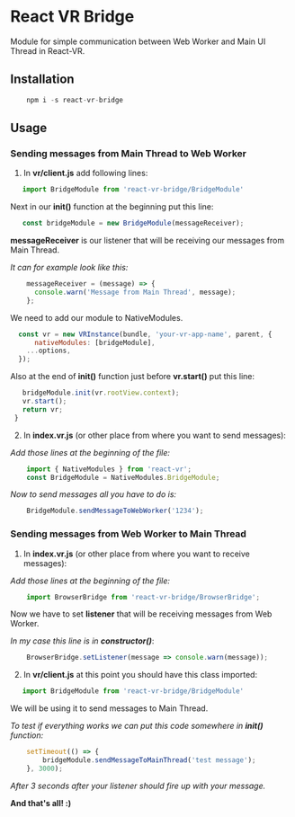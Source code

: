 ﻿# React VR Bridge

Module for simple communication between Web Worker and Main UI Thread in React-VR.

## Installation 

```js
    npm i -s react-vr-bridge
```

## Usage

### Sending messages from Main Thread to Web Worker

1. In **vr/client.js** add following lines:
 ```js
    import BridgeModule from 'react-vr-bridge/BridgeModule'
 ```
Next in our **init()** function at the beginning put this line:
 ```js
    const bridgeModule = new BridgeModule(messageReceiver);
 ```
 
**messageReceiver** is our listener that will be receiving our messages from Main Thread.

*It can for example look like this:*
```js
    messageReceiver = (message) => {
      console.warn('Message from Main Thread', message);
    };
```

We need to add our module to NativeModules.
```js
  const vr = new VRInstance(bundle, 'your-vr-app-name', parent, {
      nativeModules: [bridgeModule],
    ...options,
  });
```

Also at the end of **init()** function just before **vr.start()** put this line:
 ```js
    bridgeModule.init(vr.rootView.context);
    vr.start();
    return vr;
  }
 ```

2. In **index.vr.js** (or other place from where you want to send messages):

*Add those lines at the beginning of the file:*
```js
    import { NativeModules } from 'react-vr';
    const BridgeModule = NativeModules.BridgeModule;
```

*Now to send messages all you have to do is:*
```js
    BridgeModule.sendMessageToWebWorker('1234');
```

### Sending messages from Web Worker to Main Thread

1.  In **index.vr.js** (or other place from where you want to receive messages):

*Add those lines at the beginning of the file:*
```js
    import BrowserBridge from 'react-vr-bridge/BrowserBridge';
```

Now we have to set **listener** that will be receiving messages from Web Worker.

*In my case this line is in **constructor()***: 
```js
    BrowserBridge.setListener(message => console.warn(message));
```

2.  In **vr/client.js** at this point you should have this class imported: 
 ```js
    import BridgeModule from 'react-vr-bridge/BridgeModule'
 ```
We will be using it to send messages to Main Thread. 

*To test if everything works we can put this code somewhere in **init()** function:*
```js
    setTimeout(() => {
        bridgeModule.sendMessageToMainThread('test message');
    }, 3000);
```
*After 3 seconds after your listener should fire up with your message.*

**And that's all! :)**
